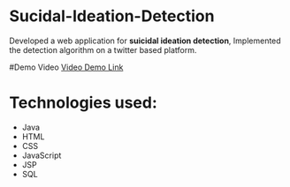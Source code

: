 # Sucidal-Ideation-Detection
Developed a web application for <b>suicidal ideation detection</b>, Implemented the detection algorithm on a twitter based platform.

#Demo Video
[Video Demo Link](https://drive.google.com/file/d/1vPrzUUbmTTgU43ZKuMYQWArTqBHCN8rz/view?usp=sharing)

# Technologies used:
<ul>
  <li>Java</li>
  <li>HTML</li>
  <li>CSS</li>
  <li>JavaScript</li>
  <li>JSP</li>
  <li>SQL</li>
</ul>
